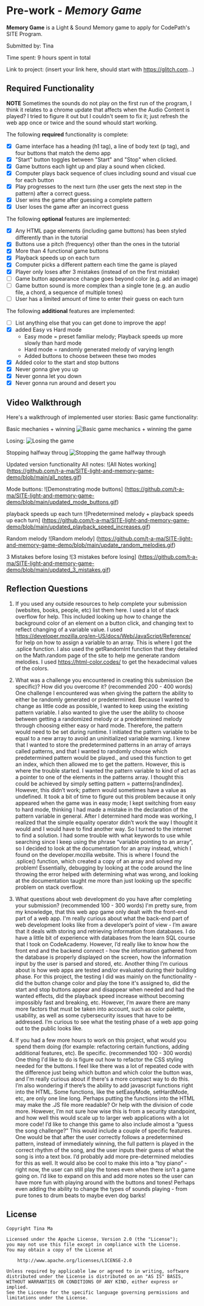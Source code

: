 # Pre-work - *Memory Game*

**Memory Game** is a Light & Sound Memory game to apply for CodePath's SITE Program. 

Submitted by: Tina

Time spent: 9 hours spent in total

Link to project: (insert your link here, should start with https://glitch.com...)

## Required Functionality
**NOTE** Sometimes the sounds do not play on the first run of the program,
I think it relates to a chrome update that affects when the Audio Content 
is played? I tried to figure it out but I couldn't seem to fix it;
just refresh the web app once or twice and the sound whould start working.

The following **required** functionality is complete:

* [x] Game interface has a heading (h1 tag), a line of body text (p tag), and four buttons that match the demo app
* [x] "Start" button toggles between "Start" and "Stop" when clicked. 
* [x] Game buttons each light up and play a sound when clicked. 
* [x] Computer plays back sequence of clues including sound and visual cue for each button
* [x] Play progresses to the next turn (the user gets the next step in the pattern) after a correct guess. 
* [x] User wins the game after guessing a complete pattern
* [x] User loses the game after an incorrect guess

The following **optional** features are implemented:

* [x] Any HTML page elements (including game buttons) has been styled differently than in the tutorial
* [x] Buttons use a pitch (frequency) other than the ones in the tutorial
* [x] More than 4 functional game buttons
* [x] Playback speeds up on each turn
* [x] Computer picks a different pattern each time the game is played 
* [x] Player only loses after 3 mistakes (instead of on the first mistake)
* [ ] Game button appearance change goes beyond color (e.g. add an image)
* [ ] Game button sound is more complex than a single tone (e.g. an audio file, a chord, a sequence of multiple tones)
* [ ] User has a limited amount of time to enter their guess on each turn

The following **additional** features are implemented:

- [ ] List anything else that you can get done to improve the app!
- [x] added Easy vs Hard mode
    - Easy mode = preset familiar melody; Playback speeds up more slowly than hard mode
    - Hard mode = randomly generated melody of varying length
    - Added buttons to choose between these two modes
- [x] Added color to the start and stop buttons
- [x] Never gonna give you up 
- [x] Never gonna let you down 
- [x] Never gonna run around and desert you

## Video Walkthrough

Here's a walkthrough of implemented user stories:
Basic game functionality:

Basic mechanies + winning
![Basic game mechanics + winning the game](https://github.com/t-a-ma/SITE-light-and-memory-game-demo/blob/main/make_sound.gif)

Losing:
![Losing the game](https://github.com/t-a-ma/SITE-light-and-memory-game-demo/blob/main/mistake.gif)

Stopping halfway throug
![Stopping the game halfway through](https://github.com/t-a-ma/SITE-light-and-memory-game-demo/blob/main/stop_halfway.gif)


Updated version functionality
All notes:
![All Notes working] (https://github.com/t-a-ma/SITE-light-and-memory-game-demo/blob/main/all_notes.gif)

Mode buttons:
![Demonstrating mode buttons] (https://github.com/t-a-ma/SITE-light-and-memory-game-demo/blob/main/updated_mode_buttons.gif)

playback speeds up each turn
![Predetermined melody + playback speeds up each turn] (https://github.com/t-a-ma/SITE-light-and-memory-game-demo/blob/main/updated_playback_speed_increases.gif)

Random melody
![Random melody] (https://github.com/t-a-ma/SITE-light-and-memory-game-demo/blob/main/update_random_melodies.gif)

3 Mistakes before losing
![3 mistakes before losing] (https://github.com/t-a-ma/SITE-light-and-memory-game-demo/blob/main/updated_3_mistakes.gif)


## Reflection Questions
1. If you used any outside resources to help complete your submission (websites, books, people, etc) list them here. 
  I used a lot of stack overflow for help. This included looking up how to change the background color of 
  an element on a button click, and changing text to reflect changing of a variable value.
  I used https://developer.mozilla.org/en-US/docs/Web/JavaScript/Reference/ for 
  help on how to assign a variable to an array. This is where I got the .splice function. I also 
  used the getRandomInt function that they detailed on the Math.random page of the site to help me generate random melodies. 
  I used https://html-color.codes/ to get the hexadecimal values of the colors. 

2. What was a challenge you encountered in creating this submission (be specific)? How did you overcome it? (recommended 200 - 400 words) 
One challenge I encountered was when giving the pattern the ability to either be randomly generated or predetermined. Because I wanted to change as little code as possible, I wanted to keep using the existing pattern variable. I also wanted to give the user the ability to choose between getting a randomized melody or a predetermined melody through choosing either easy or hard mode. Therefore, the pattern would need to be set during runtime. I initiated the pattern variable to be equal to a new array to avoid an uninitialized variable warning. 
I knew that I wanted to store the predetermined patterns in an array of arrays called patterns, and that I wanted to randomly choose which predetermined pattern would be played., and used this function to get an index, which then allowed me to get the pattern. However, this is where the trouble started. I wanted the pattern variable to kind of act as a pointer to one of the elements in the patterns array. I thought this could be achieved by simply setting pattern = patterns[randIndex]. However, this didn’t work; pattern would sometimes have a value as undefined. It took a bit of time to figure out this problem because it only appeared when the game was in easy mode; I kept switching from easy to hard mode, thinking I had made a mistake in the declaration of the pattern variable in general. After I determined hard mode was working, I realized that the simple equality operator didn’t work the way I thought it would and I would have to find another way. So I turned to the internet to find a solution. I had some trouble with what keywords to use while searching since I keep using the phrase “variable pointing to an array”, so I decided to look at the documentation for an array instead, which I found on the developer.mozilla website. This is where I found the .splice() function, which created a copy of an array and solved my problem! Essentially,  debugging by looking at the code around the line throwing the error helped with determining what was wrong, and looking at the documentation taught me more than just looking up the specific problem on stack overflow.

3. What questions about web development do you have after completing your submission? (recommended 100 - 300 words) 
I'm pretty sure, from my knowledge, that this web app game only dealt with the front-end part of a web app. I'm really curious about what the back-end part of web development looks like from a developer’s point of view - I’m aware that it deals with storing and retrieving information from databases. I do have a little bit of experience with databases from the learn SQL course that I took on CodeAcademy. However, I’d really like to know how the front end and the backend connect - how the information gathered from the database is properly displayed on the screen, how the information input by the user is parsed and stored, etc. 
	Another thing I’m curious about is how web apps are tested and/or evaluated during their building phase.  For this project, the testing I did was mainly on the functionality - did the button change color and play the tone it's assigned to, did the start and stop buttons appear and disappear when needed and had the wanted effects, did the playback speed increase without becoming impossibly fast and breaking, etc. However, I’m aware there are many more factors that must be taken into account, such as color palette, usability, as well as some cybersecurity issues that have to be addressed. I’m curious to see what the testing phase of a web app going out to the public looks like.
  

4. If you had a few more hours to work on this project, what would you spend them doing (for example: refactoring certain functions, adding additional features, etc). Be specific. (recommended 100 - 300 words) 
One thing I'd like to do is figure out how to refactor the CSS styling needed for the buttons. I feel like there was a lot of repeated code with the difference just being which button and which color the button was,  and I'm really curious about if there's a more compact way to do this. I’m also wondering if there’s the ability to add javascript functions right into the HTML. Some functions, like the setEasyMode, setHardMode, etc, are only one line long. Perhaps putting the functions into the HTML may make the .JS file more readable? Or help with the division of code more. However, I’m not sure how wise this is from a security standpoint, and how well this would scale up to larger web applications with a lot more code!
I’d like to change this game to also include almost a “guess the song challenge?” This would include a couple of specific features. One would be that after the user correctly follows a predetermined pattern, instead of immediately winning, the full pattern is played in the correct rhythm of the song, and the user inputs their guess of what the song is into a text box. I’d probably add more pre-determined melodies for this as well. 
It would also be cool to make this into a “toy piano” - right now, the user can still play the tones even when there isn’t a game going on. I’d like to expand on this and add more notes so the user can have more fun with playing around with the buttons and tones! Perhaps even adding the ability to change the types of sounds playing - from pure tones to drum beats to maybe even dog barks! 



## License

    Copyright Tina Ma

    Licensed under the Apache License, Version 2.0 (the "License");
    you may not use this file except in compliance with the License.
    You may obtain a copy of the License at

        http://www.apache.org/licenses/LICENSE-2.0

    Unless required by applicable law or agreed to in writing, software
    distributed under the License is distributed on an "AS IS" BASIS,
    WITHOUT WARRANTIES OR CONDITIONS OF ANY KIND, either express or implied.
    See the License for the specific language governing permissions and
    limitations under the License.